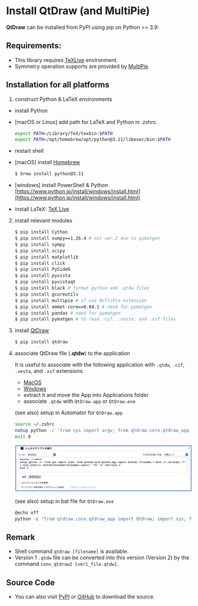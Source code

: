 # Install QtDraw (and MultiPie)

**QtDraw** can be installed from PyPI using pip on Python >= 3.9:


## Requirements:
- This library requires [TeXLive](https://www.tug.org/texlive/) environment.
- Symmetry operation supports are provided by [MultiPie](https://github.com/CMT-MU/MultiPie).

## Installation for all platforms

1. construct Python & LaTeX environments
- install Python
- [macOS or Linux] add path for LaTeX and Python in .zshrc.
    ```bash
    export PATH=/Library/TeX/texbin:$PATH
    export PATH=/opt/homebrew/opt/python@3.11/libexec/bin:$PATH
    ```
- restart shell
- [macOS] install [Homebrew](https://brew.sh/index_ja)
    ```bash
    $ brew install python@3.11
    ```
- [windows] install PowerShell & Python [https://www.python.jp/install/windows/install.html](https://www.python.jp/install/windows/install.html)

- install LaTeX: [TeX Live](https://www.tug.org/texlive/doc/texlive-ja/texlive-ja.pdf)

2. install relevant modules
    ```bash
    $ pip install Cython
    $ pip install numpy==1.26.4 # not ver.2 due to pymatgen
    $ pip install sympy
    $ pip install scipy
    $ pip install matplotlib
    $ pip install click
    $ pip install PySide6
    $ pip install pyvista
    $ pip install pyvistaqt
    $ pip install black # format python and .qtdw files
    $ pip install gcoreutils
    $ pip install multipie # if use MultiPie extension
    $ pip install emmet-core==0.84.1 # need for pymatgen
    $ pip install pandas # need for pymatgen
    $ pip install pymatgen # to read .cif, .vesta, and .xsf files
    ```

3. install [QtDraw](https://cmt-mu.github.io/QtDraw/)

    ```bash
    $ pip install qtdraw
    ```

4. associate QtDraw file (**.qtdw**) to the application

    It is useful to associate with the following application with `.qtdw`, `.cif`, `.vesta`, and `.xsf` extensions.
   - [MacOS](https://github.com/CMT-MU/QtDraw/tree/main/others/QtDraw_MacApp.zip)
   - [Windows](https://github.com/CMT-MU/QtDraw/tree/main/others/QtDraw_WinApp.zip)
   - extract it and move the App into Applications folder
   - associate `.qtdw` with `QtDraw.app` or `QtDraw.exe`

    (see also) setup in Automator for `QtDraw.app`
    ```bash
    source ~/.zshrc
    nohup python -c 'from sys import argv; from qtdraw.core.qtdraw_app import QtDraw; filename = None if len(argv) == 1 else argv[1]; QtDraw(filename=filename).exec()' "$1" &> /dev/null &
    exit 0
    ```
    ![automator.jpg](fig/automator.jpg)

    (see also) setup in bat file for `QtDraw.exe`

    ```powershell
    @echo off
    python -c "from qtdraw.core.qtdraw_app import QtDraw; import sys; filename = sys.argv[1] if len(sys.argv) > 1 else None; QtDraw(filename=filename).exec()" %1
    ```

## Remark
- Shell command `qtdraw [filename]` is available.
- Version 1 `.qtdw` file can be converted into this version (Version 2) by the command `conv_qtdraw2 [ver1_file.qtdw]`.

## Source Code
- You can also visit [PyPI](https://pypi.org/project/qtdraw/) or [GitHub](https://github.com/CMT-MU/QtDraw) to download the source.
